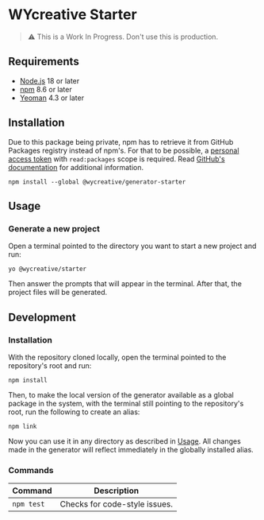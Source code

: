# WYcreative Starter

> ⚠️ This is a Work In Progress. Don't use this is production.

## Requirements

- [Node.js](https://nodejs.org/en/) 18 or later
- [npm](https://www.npmjs.com/) 8.6 or later
- [Yeoman](https://yeoman.io/) 4.3 or later

## Installation

Due to this package being private, npm has to retrieve it from GitHub Packages registry instead of npm's.
For that to be possible, a [personal access token](https://github.com/settings/tokens) with `read:packages` scope is required. Read [GitHub's documentation](https://docs.github.com/en/packages/working-with-a-github-packages-registry/working-with-the-npm-registry#authenticating-with-a-personal-access-token) for additional information.

``` shell
npm install --global @wycreative/generator-starter
```

## Usage

### Generate a new project

Open a terminal pointed to the directory you want to start a new project and run:

``` shell
yo @wycreative/starter
```

Then answer the prompts that will appear in the terminal. After that, the project files will be generated.

## Development

### Installation

With the repository cloned locally, open the terminal pointed to the repository's root and run:

``` shell
npm install
```

Then, to make the local version of the generator available as a global package in the system, with the terminal still pointing to the repository's root, run the following to create an alias:

``` shell
npm link
```

Now you can use it in any directory as described in [Usage](#usage). All changes made in the generator will reflect immediately in the globally installed alias.

### Commands

Command | Description
---|---
`npm test` | Checks for code-style issues.
